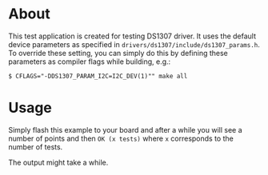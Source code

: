 # About
This test application is created for testing DS1307 driver.
It uses the default device parameters as specified in
`drivers/ds1307/include/ds1307_params.h`. To override these setting, you
can simply do this by defining these parameters as compiler flags while building,
e.g.:
```
$ CFLAGS="-DDS1307_PARAM_I2C=I2C_DEV(1)"" make all
```

# Usage
Simply flash this example to your board and after a while you will see a number
of points and then `OK (x tests)` where `x` corresponds to the number of tests.

The output might take a while.
